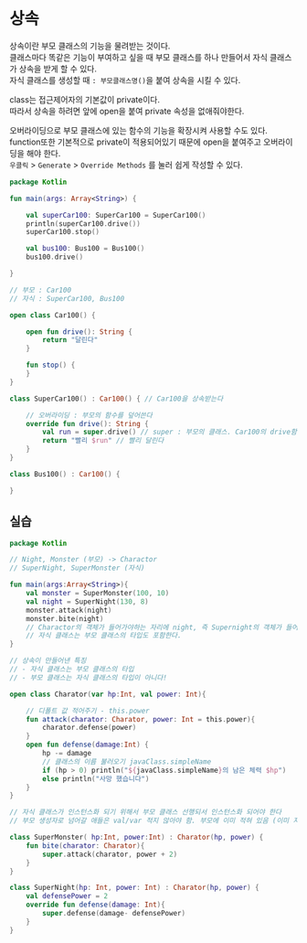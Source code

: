 # 상속

상속이란 부모 클래스의 기능을 물려받는 것이다.    
클래스마다 똑같은 기능이 부여하고 싶을 때 부모 클래스를 하나 만들어서 자식 클래스가 상속을 받게 할 수 있다.  
자식 클래스를 생성할 때 `: 부모클래스명()`을 붙여 상속을 시킬 수 있다.

class는 접근제어자의 기본값이 private이다.  
따라서 상속을 하려면 앞에 open을 붙여 private 속성을 없애줘야한다.  

오버라이딩으로 부모 클래스에 있는 함수의 기능을 확장시켜 사용할 수도 있다.    
function또한 기본적으로 private이 적용되어있기 때문에 open을 붙여주고 오버라이딩을 해야 한다.    
`우클릭` > `Generate` > `Override Methods` 를 눌러 쉽게 작성할 수 있다.

```kotlin
package Kotlin

fun main(args: Array<String>) {

    val superCar100: SuperCar100 = SuperCar100()
    println(superCar100.drive())
    superCar100.stop()

    val bus100: Bus100 = Bus100()
    bus100.drive()

}

// 부모 : Car100
// 자식 : SuperCar100, Bus100

open class Car100() {

    open fun drive(): String {
        return "달린다"
    }

    fun stop() {
    }
}

class SuperCar100() : Car100() { // Car100을 상속받는다

    // 오버라이딩 : 부모의 함수를 덮어쓴다
    override fun drive(): String {
        val run = super.drive() // super : 부모의 클래스. Car100의 drive함수 호출
        return "빨리 $run" // 빨리 달린다
    }
}

class Bus100() : Car100() {

}
```

## 실습

```kotlin
package Kotlin

// Night, Monster (부모) -> Charactor
// SuperNight, SuperMonster (자식)

fun main(args:Array<String>){
    val monster = SuperMonster(100, 10)
    val night = SuperNight(130, 8)
    monster.attack(night)
    monster.bite(night)
    // Charactor의 객체가 들어가야하는 자리에 night, 즉 Supernight의 객체가 들어갔는데 오류가 발생하지 않았다.
    // 자식 클래스는 부모 클래스의 타입도 포함한다.
}

// 상속이 만들어낸 특징
// - 자식 클래스는 부모 클래스의 타입
// - 부모 클래스는 자식 클래스의 타입이 아니다!

open class Charator(var hp:Int, val power: Int){

    // 디폴트 값 적어주기 - this.power
    fun attack(charator: Charator, power: Int = this.power){
        charator.defense(power)
    }
    open fun defense(damage:Int) {
        hp -= damage
        // 클래스의 이름 불러오기 javaClass.simpleName
        if (hp > 0) println("${javaClass.simpleName}의 남은 체력 $hp")
        else println("사망 했습니다")
    }
}

// 자식 클래스가 인스턴스화 되기 위해서 부모 클래스 선행되서 인스턴스화 되어야 한다
// 부모 생성자로 넘어갈 애들은 val/var 적지 않아야 함. 부모에 이미 적혀 있음 (이미 지정 됨)

class SuperMonster( hp:Int, power:Int) : Charator(hp, power) {
    fun bite(charator: Charator){
        super.attack(charator, power + 2)
    }
}

class SuperNight(hp: Int, power: Int) : Charator(hp, power) {
    val defensePower = 2
    override fun defense(damage: Int){
        super.defense(damage- defensePower)
    }
}
```
